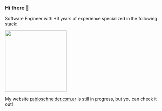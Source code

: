 ### Hi there 👋

Software Engineer with +3 years of experience specialized in the following stack:

<img width="200" src="https://github.com/pabloluceroschneider/pabloluceroschneider/assets/43233080/cf366267-5a58-474d-ae96-4a06764d1dcb"/><br />

My website [pabloschneider.com.ar](https://www.pabloschneider.com.ar/) is still in progress, but you can check it out!


<!--

### <img width="20" src="https://github.com/pabloluceroschneider/pabloluceroschneider/assets/43233080/3329c34c-8796-42a4-a303-a5c68a3ee65c" alt="React"/> React
- Almost 3 years of experience

### <img width="22" src="https://github.com/pabloluceroschneider/pabloluceroschneider/assets/43233080/9366ff60-03e5-4796-b7bc-275fba0602f6" alt="node"/>    Node
-->



<!--
**pabloluceroschneider/pabloluceroschneider** is a ✨ _special_ ✨ repository because its `README.md` (this file) appears on your GitHub profile.

Here are some ideas to get you started:

- 🔭 I’m currently working on ...
- 🌱 I’m currently learning ...
- 👯 I’m looking to collaborate on ...
- 🤔 I’m looking for help with ...
- 💬 Ask me about ...
- 📫 How to reach me: ...
- 😄 Pronouns: ...
- ⚡ Fun fact: ...
-->
